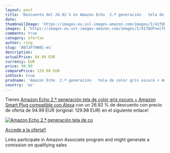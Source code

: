 ```yaml
---
layout: post
title: 'Descuento del 26.92 % en Amazon Echo  2.ª generación   tela de co'
date: 
thumbnailImage: 'https://images-eu.ssl-images-amazon.com/images/I/41fQUFnwlTL._SL200_.jpg'
images: [ 'https://images-eu.ssl-images-amazon.com/images/I/41fQUFnwlTL._SL200_.jpg' ]
comments: true
category: ofertas
author: ring
slug: 'B07JFTHW8C-es'
description:
actualPrice: 94.99 EUR
currency: EUR
price: 94.99
comparePrice: 129.98 EUR
inStock: true
prodname: 'Amazon Echo  2.ª generación   tela de color gris oscuro + Amazon Smart Plug  compatible con Alexa'
country: 'es'
---
```


Tienes [Amazon Echo  2.ª generación   tela de color gris oscuro + Amazon Smart Plug  compatible con Alexa](https://www.amazon.es/dp/B07JFTHW8C/?tag=tolees-21) con un 26.92 % de descuento con precio de oferta de 94.99 EUR (original: 129.98 EUR) en el siguiente enlace!

[![Amazon Echo  2.ª generación   tela de co](https://images-eu.ssl-images-amazon.com/images/I/41fQUFnwlTL._SL200_.jpg)](https://www.amazon.es/dp/B07JFTHW8C/?tag=tolees-21)

[Accede a la oferta!!](https://www.amazon.es/dp/B07JFTHW8C/?tag=tolees-21)

Links participate in Amazon Associate program and might generate a comission on qualifying sales


